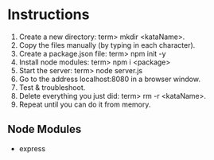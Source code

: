 # Instructions
1. Create a new directory: term> mkdir \<kataName\>. 
2. Copy the files manually (by typing in each character).
3. Create a package.json file: 
    term> npm init -y
4. Install node modules: 
    term> npm i \<package\> 
5. Start the server: 
    term> node server.js
6. Go to the address localhost:8080 in a browser window. 
7. Test & troubleshoot.
8. Delete everything you just did: 
    term> rm -r \<kataName\>.
9. Repeat until you can do it from memory.

## Node Modules  
- express
